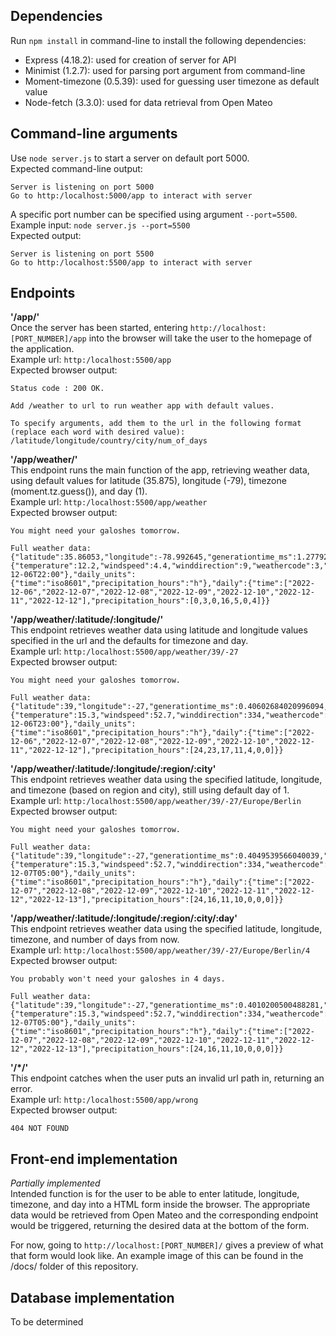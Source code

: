 ## Dependencies
Run ```npm install``` in command-line to install the following dependencies:
- Express (4.18.2): used for creation of server for API
- Minimist (1.2.7): used for parsing port argument from command-line
- Moment-timezone (0.5.39): used for guessing user timezone as default value
- Node-fetch (3.3.0): used for data retrieval from Open Mateo

## Command-line arguments
Use ```node server.js``` to start a server on default port 5000.\
Expected command-line output:
```
Server is listening on port 5000 
Go to http:/localhost:5000/app to interact with server
```

A specific port number can be specified using argument ```--port=5500```.\
Example input: ```node server.js --port=5500```\
Expected output:
```
Server is listening on port 5500
Go to http:/localhost:5500/app to interact with server
```

## Endpoints
**'/app/'**\
Once the server has been started, entering ```http://localhost:[PORT_NUMBER]/app``` into the browser will take the user to the homepage of the application.\
Example url: ```http:/localhost:5500/app```\
Expected browser output:
```
Status code : 200 OK.

Add /weather to url to run weather app with default values.

To specify arguments, add them to the url in the following format (replace each word with desired value): /latitude/longitude/country/city/num_of_days
```

**'/app/weather/'**\
This endpoint runs the main function of the app, retrieving weather data, using default values for latitude (35.875), longitude (-79), timezone (moment.tz.guess()),
and day (1).\
Example url: ```http:/localhost:5500/app/weather```\
Expected browser output:
```
You might need your galoshes tomorrow.

Full weather data:
{"latitude":35.86053,"longitude":-78.992645,"generationtime_ms":1.277923583984375,"utc_offset_seconds":-18000,"timezone":"America/New_York","timezone_abbreviation":"EST","elevation":99,"current_weather":{"temperature":12.2,"windspeed":4.4,"winddirection":9,"weathercode":3,"time":"2022-12-06T22:00"},"daily_units":{"time":"iso8601","precipitation_hours":"h"},"daily":{"time":["2022-12-06","2022-12-07","2022-12-08","2022-12-09","2022-12-10","2022-12-11","2022-12-12"],"precipitation_hours":[0,3,0,16,5,0,4]}}
```

**'/app/weather/:latitude/:longitude/'**\
This endpoint retrieves weather data using latitude and longitude values specified in the url and the defaults for timezone and day.\
Example url: ```http:/localhost:5500/app/weather/39/-27```\
Expected browser output:
```
You might need your galoshes tomorrow.

Full weather data:
{"latitude":39,"longitude":-27,"generationtime_ms":0.40602684020996094,"utc_offset_seconds":-18000,"timezone":"America/New_York","timezone_abbreviation":"EST","elevation":0,"current_weather":{"temperature":15.3,"windspeed":52.7,"winddirection":334,"weathercode":2,"time":"2022-12-06T23:00"},"daily_units":{"time":"iso8601","precipitation_hours":"h"},"daily":{"time":["2022-12-06","2022-12-07","2022-12-08","2022-12-09","2022-12-10","2022-12-11","2022-12-12"],"precipitation_hours":[24,23,17,11,4,0,0]}}
```

**'/app/weather/:latitude/:longitude/:region/:city'**\
This endpoint retrieves weather data using the specified latitude, longitude, and timezone (based on region and city), still using default day of 1.\
Example url: ```http:/localhost:5500/app/weather/39/-27/Europe/Berlin```\
Expected browser output:
```
You might need your galoshes tomorrow.

Full weather data:
{"latitude":39,"longitude":-27,"generationtime_ms":0.4049539566040039,"utc_offset_seconds":3600,"timezone":"Europe/Berlin","timezone_abbreviation":"CET","elevation":0,"current_weather":{"temperature":15.3,"windspeed":52.7,"winddirection":334,"weathercode":2,"time":"2022-12-07T05:00"},"daily_units":{"time":"iso8601","precipitation_hours":"h"},"daily":{"time":["2022-12-07","2022-12-08","2022-12-09","2022-12-10","2022-12-11","2022-12-12","2022-12-13"],"precipitation_hours":[24,16,11,10,0,0,0]}}
```

**'/app/weather/:latitude/:longitude/:region/:city/:day'**\
This endpoint retrieves weather data using the specified latitude, longitude, timezone, and number of days from now.\
Example url: ```http:/localhost:5500/app/weather/39/-27/Europe/Berlin/4```\
Expected browser output:
```
You probably won't need your galoshes in 4 days.

Full weather data:
{"latitude":39,"longitude":-27,"generationtime_ms":0.4010200500488281,"utc_offset_seconds":3600,"timezone":"Europe/Berlin","timezone_abbreviation":"CET","elevation":0,"current_weather":{"temperature":15.3,"windspeed":52.7,"winddirection":334,"weathercode":2,"time":"2022-12-07T05:00"},"daily_units":{"time":"iso8601","precipitation_hours":"h"},"daily":{"time":["2022-12-07","2022-12-08","2022-12-09","2022-12-10","2022-12-11","2022-12-12","2022-12-13"],"precipitation_hours":[24,16,11,10,0,0,0]}}
```

**'/\*/'**\
This endpoint catches when the user puts an invalid url path in, returning an error.\
Example url: ```http:/localhost:5500/app/wrong```\
Expected browser output:
```
404 NOT FOUND
```

## Front-end implementation
*Partially implemented*\
Intended function is for the user to be able to enter latitude, longitude, timezone, and day into a HTML form inside the browser. The appropriate data would be retrieved from Open Mateo and the corresponding endpoint would be triggered, returning the desired data at the bottom of the form. 

For now, going to ```http://localhost:[PORT_NUMBER]/``` gives a preview of what that form would look like. An example image of this can be found in the /docs/ folder of this repository.

## Database implementation
To be determined
